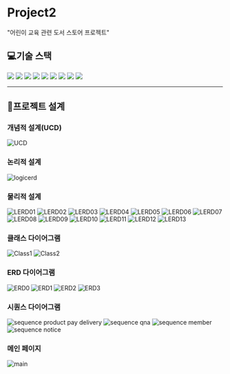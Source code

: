 # Project2

"어린이 교육 관련 도서 스토어 프로젝트"


## 💻기술 스택
<img src="https://img.shields.io/badge/html5-E34F26?style=for-the-badge&logo=html5&logoColor=white"> 
<img src="https://img.shields.io/badge/css-1572B6?style=for-the-badge&logo=css3&logoColor=white"> 
<img src="https://img.shields.io/badge/javascript-F7DF1E?style=for-the-badge&logo=javascript&logoColor=black"> 
<img src="https://img.shields.io/badge/mariaDB-003545?style=for-the-badge&logo=mariaDB&logoColor=white"> 
<img src="https://img.shields.io/badge/java-007396?style=for-the-badge&logo=java&logoColor=white"> 
<img src="https://img.shields.io/badge/apache tomcat-F8DC75?style=for-the-badge&logo=apachetomcat&logoColor=white"> 
<img src="https://img.shields.io/badge/git-F05032?style=for-the-badge&logo=git&logoColor=white"> 
<img src="https://img.shields.io/badge/github-181717?style=for-the-badge&logo=github&logoColor=white"> 
<img src="https://img.shields.io/badge/jquery-0769AD?style=for-the-badge&logo=jquery&logoColor=white"> 


---
## 📝프로젝트 설계
### 개념적 설계(UCD)
![UCD](/README/UCD-이슬비.png)

### 논리적 설계
![logicerd](/README/logicalerd.png)


### 물리적 설계
![LERD01](/README/PERD/%20(1).PNG)
![LERD02](/README/PERD/%20(2).PNG)
![LERD03](/README/PERD/%20(3).PNG)
![LERD04](/README/PERD/%20(4).PNG)
![LERD05](/README/PERD/%20(5).PNG)
![LERD06](/README/PERD/%20(6).PNG)
![LERD07](/README/PERD/%20(7).PNG)
![LERD08](/README/PERD/%20(8).PNG)
![LERD09](/README/PERD/%20(9).PNG)
![LERD10](/README/PERD/%20(10).PNG)
![LERD11](/README/PERD/%20(11).PNG)
![LERD12](/README/PERD/%20(12).PNG)
![LERD13](/README/PERD/%20(13).PNG)


### 클래스 다이어그램
![Class1](/README/class1.png)
![Class2](/README/class2.png)

### ERD 다이어그램
![ERD0](/README/erd%20diagram/image.png)
![ERD1](/README/erd%20diagram/image(1).png)
![ERD2](/README/erd%20diagram/image%20(2).png)
![ERD3](/README/erd%20diagram/image%20(3).png)

### 시퀀스 다이어그램
![sequence product pay delivery](/README/sequence/project2Fileupload.png)
![sequence qna](/README/sequence/project2Notice.png)
![sequence member](/README/sequence/project2member.png)
![sequence notice](/README/sequence/project2productpaydelivery.png)


### 메인 페이지
![main](/README/main.png)